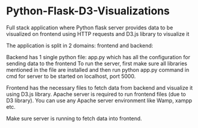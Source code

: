 # Python-Flask-D3-Visualizations
Full stack application where Python flask server provides data to be visualized on frontend using HTTP requests and D3.js library to visualize it

The application is split in 2 domains: frontend and backend:

Backend has 1 single python file: app.py which has all the configuration for sending data to the frontend
To run the server, first make sure all libraries mentioned in the file are installed and then run python app.py command in cmd for server to be started on localhost, port 5000.

Frontend has the necessary files to fetch data from backend and visualize it using D3.js library.
Apache server is required to run frontend files (due to D3 library). You can use any Apache server environment like Wamp, xampp etc.

Make sure server is running to fetch data into frontend.
